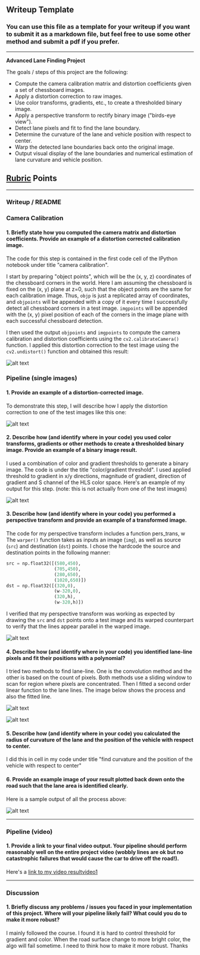## Writeup Template

### You can use this file as a template for your writeup if you want to submit it as a markdown file, but feel free to use some other method and submit a pdf if you prefer.

---

**Advanced Lane Finding Project**

The goals / steps of this project are the following:

* Compute the camera calibration matrix and distortion coefficients given a set of chessboard images.
* Apply a distortion correction to raw images.
* Use color transforms, gradients, etc., to create a thresholded binary image.
* Apply a perspective transform to rectify binary image ("birds-eye view").
* Detect lane pixels and fit to find the lane boundary.
* Determine the curvature of the lane and vehicle position with respect to center.
* Warp the detected lane boundaries back onto the original image.
* Output visual display of the lane boundaries and numerical estimation of lane curvature and vehicle position.

[//]: # (Image References)

[image1]: ./output_images/undist.png "Undistorted"
[image2]: ./output_images/undist_real.png "Road Transformed"
[image3]: ./output_images/color_and_gradient_threshold.png "Binary Example"
[image4]: ./output_images/perspective_transform.png "Warp Example"
[image5]: ./output_images/find_lane_lines.png "Fit Visual"
[image6]: ./output_images/fitted_lane.png "fitted"
[image7]: ./output_images/result.png "result"
[video1]: ./project_video_result.mp4 "Video"

## [Rubric](https://review.udacity.com/#!/rubrics/571/view) Points

---

### Writeup / README


### Camera Calibration

#### 1. Briefly state how you computed the camera matrix and distortion coefficients. Provide an example of a distortion corrected calibration image.

The code for this step is contained in the first code cell of the IPython notebook under title "camera calibration".  

I start by preparing "object points", which will be the (x, y, z) coordinates of the chessboard corners in the world. Here I am assuming the chessboard is fixed on the (x, y) plane at z=0, such that the object points are the same for each calibration image.  Thus, `objp` is just a replicated array of coordinates, and `objpoints` will be appended with a copy of it every time I successfully detect all chessboard corners in a test image.  `imgpoints` will be appended with the (x, y) pixel position of each of the corners in the image plane with each successful chessboard detection. 

I then used the output `objpoints` and `imgpoints` to compute the camera calibration and distortion coefficients using the `cv2.calibrateCamera()` function.  I applied this distortion correction to the test image using the `cv2.undistort()` function and obtained this result: 

![alt text][image1]

### Pipeline (single images)

#### 1. Provide an example of a distortion-corrected image.

To demonstrate this step, I will describe how I apply the distortion correction to one of the test images like this one:

![alt text][image2]

#### 2. Describe how (and identify where in your code) you used color transforms, gradients or other methods to create a thresholded binary image.  Provide an example of a binary image result.

I used a combination of color and gradient thresholds to generate a binary image. The code is under the title "color/gradient threshold". I used applied threshold to gradient in x/y directions, magnitude of gradient, direction of gradient and S channel of the HLS color space. Here's an example of my output for this step.  (note: this is not actually from one of the test images)

![alt text][image3]

#### 3. Describe how (and identify where in your code) you performed a perspective transform and provide an example of a transformed image.

The code for my perspective transform includes a function pers_trans, w The `warper()` function takes as inputs an image (`img`), as well as source (`src`) and destination (`dst`) points.  I chose the hardcode the source and destination points in the following manner:

```python
src = np.float32([(580,450),
                  (705,450), 
                  (280,650), 
                  (1020,650)])
dst = np.float32([(320,0),
                  (w-320,0),
                  (320,h),
                  (w-320,h)])
```


I verified that my perspective transform was working as expected by drawing the `src` and `dst` points onto a test image and its warped counterpart to verify that the lines appear parallel in the warped image.

![alt text][image4]

#### 4. Describe how (and identify where in your code) you identified lane-line pixels and fit their positions with a polynomial?

I tried two methods to find lane-line. One is the convolution method and the other is based on the count of pixels. Both methods use a sliding window to scan for region where pixels are concentrated. Then I fitted a second order linear function to the lane lines. The image below shows the process and also the fitted line.  

![alt text][image5]

![alt text][image6]

#### 5. Describe how (and identify where in your code) you calculated the radius of curvature of the lane and the position of the vehicle with respect to center.

I did this in cell in my code under title "find curvature and the position of the vehicle with respect to center"

#### 6. Provide an example image of your result plotted back down onto the road such that the lane area is identified clearly.

Here is a sample output of all the process above:


![alt text][image7]

---

### Pipeline (video)

#### 1. Provide a link to your final video output.  Your pipeline should perform reasonably well on the entire project video (wobbly lines are ok but no catastrophic failures that would cause the car to drive off the road!).


Here's a [link to my video result](./project_video_result.mp4)[video1] 

---

### Discussion

#### 1. Briefly discuss any problems / issues you faced in your implementation of this project.  Where will your pipeline likely fail?  What could you do to make it more robust?

I mainly followed the course. I found it is hard to control threshold for gradient and color. When the road surface change to more bright color, the algo will fail sometime. I need to think how to make it more robust. Thanks
